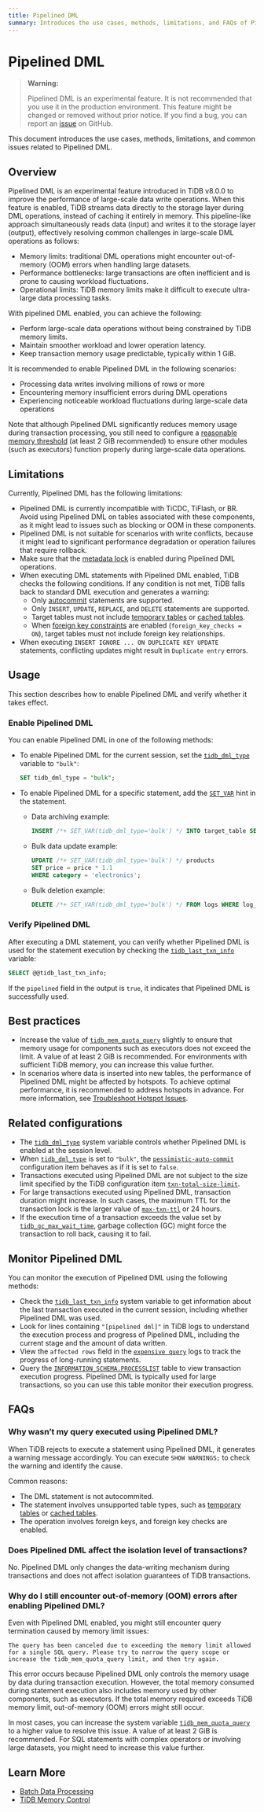 ```yaml
---
title: Pipelined DML
summary: Introduces the use cases, methods, limitations, and FAQs of Pipelined DML. Pipelined DML enhances TiDB's batch processing capabilities, allowing transaction sizes to bypass TiDB's memory limits.
---
```


# Pipelined DML

> **Warning:**
>
> Pipelined DML is an experimental feature. It is not recommended that you use it in the production environment. This feature might be changed or removed without prior notice. If you find a bug, you can report an [issue](https://github.com/pingcap/tidb/issues) on GitHub.

This document introduces the use cases, methods, limitations, and common issues related to Pipelined DML.

## Overview

Pipelined DML is an experimental feature introduced in TiDB v8.0.0 to improve the performance of large-scale data write operations. When this feature is enabled, TiDB streams data directly to the storage layer during DML operations, instead of caching it entirely in memory. This pipeline-like approach simultaneously reads data (input) and writes it to the storage layer (output), effectively resolving common challenges in large-scale DML operations as follows:

- Memory limits: traditional DML operations might encounter out-of-memory (OOM) errors when handling large datasets.
- Performance bottlenecks: large transactions are often inefficient and is prone to causing workload fluctuations.
- Operational limits: TiDB memory limits make it difficult to execute ultra-large data processing tasks.

With pipelined DML enabled, you can achieve the following:

- Perform large-scale data operations without being constrained by TiDB memory limits.
- Maintain smoother workload and lower operation latency.
- Keep transaction memory usage predictable, typically within 1 GiB.

It is recommended to enable Pipelined DML in the following scenarios:

- Processing data writes involving millions of rows or more
- Encountering memory insufficient errors during DML operations
- Experiencing noticeable workload fluctuations during large-scale data operations

Note that although Pipelined DML significantly reduces memory usage during transaction processing, you still need to configure a [reasonable memory threshold](/system-variables.md#tidb_mem_quota_query) (at least 2 GiB recommended) to ensure other modules (such as executors) function properly during large-scale data operations.

## Limitations

Currently, Pipelined DML has the following limitations:

- Pipelined DML is currently incompatible with TiCDC, TiFlash, or BR. Avoid using Pipelined DML on tables associated with these components, as it might lead to issues such as blocking or OOM in these components.
- Pipelined DML is not suitable for scenarios with write conflicts, because it might lead to significant performance degradation or operation failures that require rollback.
- Make sure that the [metadata lock](/metadata-lock.md) is enabled during Pipelined DML operations.
- When executing DML statements with Pipelined DML enabled, TiDB checks the following conditions. If any condition is not met, TiDB falls back to standard DML execution and generates a warning:
    - Only [autocommit](/transaction-overview.md#autocommit) statements are supported.
    - Only `INSERT`, `UPDATE`, `REPLACE`, and `DELETE` statements are supported.
    - Target tables must not include [temporary tables](/temporary-tables.md) or [cached tables](/cached-tables.md).
    - When [foreign key constraints](/foreign-key.md) are enabled (`foreign_key_checks = ON`), target tables must not include foreign key relationships.
- When executing `INSERT IGNORE ... ON DUPLICATE KEY UPDATE` statements, conflicting updates might result in `Duplicate entry` errors.

## Usage

This section describes how to enable Pipelined DML and verify whether it takes effect.

### Enable Pipelined DML

You can enable Pipelined DML in one of the following methods:

- To enable Pipelined DML for the current session, set the [`tidb_dml_type`](/system-variables.md#tidb_dml_type-new-in-v800) variable to `"bulk"`:

    ```sql
    SET tidb_dml_type = "bulk";
    ```

- To enable Pipelined DML for a specific statement, add the [`SET_VAR`](/optimizer-hints.md#set_varvar_namevar_value) hint in the statement.

    - Data archiving example:

        ```sql
        INSERT /*+ SET_VAR(tidb_dml_type='bulk') */ INTO target_table SELECT * FROM source_table;
        ```

    - Bulk data update example:

        ```sql
        UPDATE /*+ SET_VAR(tidb_dml_type='bulk') */ products
        SET price = price * 1.1
        WHERE category = 'electronics';
        ```

    - Bulk deletion example:

        ```sql
        DELETE /*+ SET_VAR(tidb_dml_type='bulk') */ FROM logs WHERE log_time < '2023-01-01';
        ```

### Verify Pipelined DML

After executing a DML statement, you can verify whether Pipelined DML is used for the statement execution by checking the [`tidb_last_txn_info`](/system-variables.md#tidb_last_txn_info-new-in-v409) variable:

```sql
SELECT @@tidb_last_txn_info;
```

If the `pipelined` field in the output is `true`, it indicates that Pipelined DML is successfully used.

## Best practices

- Increase the value of [`tidb_mem_quota_query`](/system-variables.md#tidb_mem_quota_query) slightly to ensure that memory usage for components such as executors does not exceed the limit. A value of at least 2 GiB is recommended. For environments with sufficient TiDB memory, you can increase this value further.
- In scenarios where data is inserted into new tables, the performance of Pipelined DML might be affected by hotspots. To achieve optimal performance, it is recommended to address hotspots in advance. For more information, see [Troubleshoot Hotspot Issues](/troubleshoot-hot-spot-issues.md).

## Related configurations

- The [`tidb_dml_type`](/system-variables.md#tidb_dml_type-new-in-v800) system variable controls whether Pipelined DML is enabled at the session level.
- When [`tidb_dml_type`](/system-variables.md#tidb_dml_type-new-in-v800) is set to `"bulk"`, the [`pessimistic-auto-commit`](/tidb-configuration-file.md#pessimistic-auto-commit) configuration item behaves as if it is set to `false`.
- Transactions executed using Pipelined DML are not subject to the size limit specified by the TiDB configuration item [`txn-total-size-limit`](/tidb-configuration-file.md#txn-total-size-limit).
- For large transactions executed using Pipelined DML, transaction duration might increase. In such cases, the maximum TTL for the transaction lock is the larger value of [`max-txn-ttl`](/tidb-configuration-file.md#max-txn-ttl) or 24 hours.
- If the execution time of a transaction exceeds the value set by [`tidb_gc_max_wait_time`](/system-variables.md#tidb_gc_max_wait_time-new-in-v610), garbage collection (GC) might force the transaction to roll back, causing it to fail.

## Monitor Pipelined DML

You can monitor the execution of Pipelined DML using the following methods:

- Check the [`tidb_last_txn_info`](/system-variables.md#tidb_last_txn_info-new-in-v409) system variable to get information about the last transaction executed in the current session, including whether Pipelined DML was used.
- Look for lines containing `"[pipelined dml]"` in TiDB logs to understand the execution process and progress of Pipelined DML, including the current stage and the amount of data written.
- View the `affected rows` field in the [`expensive query`](/identify-expensive-queries.md#expensive-query-log-example) logs to track the progress of long-running statements.
- Query the [`INFORMATION_SCHEMA.PROCESSLIST`](/information-schema/information-schema-processlist.md) table to view transaction execution progress. Pipelined DML is typically used for large transactions, so you can use this table monitor their execution progress.

## FAQs

### Why wasn’t my query executed using Pipelined DML?

When TiDB rejects to execute a statement using Pipelined DML, it generates a warning message accordingly. You can execute `SHOW WARNINGS;` to check the warning and identify the cause.

Common reasons:

- The DML statement is not autocommited.
- The statement involves unsupported table types, such as [temporary tables](/temporary-tables.md) or [cached tables](/cached-tables.md).
- The operation involves foreign keys, and foreign key checks are enabled.

### Does Pipelined DML affect the isolation level of transactions?

No. Pipelined DML only changes the data-writing mechanism during transactions and does not affect isolation guarantees of TiDB transactions.

### Why do I still encounter out-of-memory (OOM) errors after enabling Pipelined DML?

Even with Pipelined DML enabled, you might still encounter query termination caused by memory limit issues:

```
The query has been canceled due to exceeding the memory limit allowed for a single SQL query. Please try to narrow the query scope or increase the tidb_mem_quota_query limit, and then try again.
```

This error occurs because Pipelined DML only controls the memory usage by data during transaction execution. However, the total memory consumed during statement execution also includes memory used by other components, such as executors. If the total memory required exceeds TiDB memory limit, out-of-memory (OOM) errors might still occur.

In most cases, you can increase the system variable [`tidb_mem_quota_query`](/system-variables.md#tidb_mem_quota_query) to a higher value to resolve this issue. A value of at least 2 GiB is recommended. For SQL statements with complex operators or involving large datasets, you might need to increase this value further.

## Learn More

- [Batch Data Processing](/batch-processing.md)
- [TiDB Memory Control](/configure-memory-usage.md)